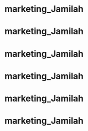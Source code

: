 # marketing_Jamilah
# marketing_Jamilah
# marketing_Jamilah
# marketing_Jamilah
# marketing_Jamilah
# marketing_Jamilah

